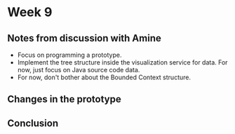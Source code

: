 # Week 9

## Notes from discussion with Amine
* Focus on programming a prototype.
* Implement the tree structure inside the visualization service for data. For now, just focus on Java source code data.
* For now, don't bother about the Bounded Context structure.

## Changes in the prototype


## Conclusion
